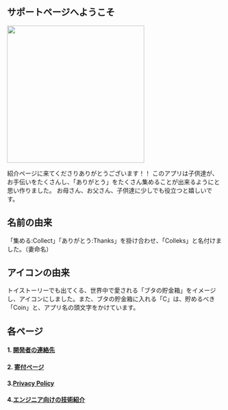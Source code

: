 ## サポートページへようこそ
<img src="{{site.baseurl}}/assets/splash.png" width="320px">
 
紹介ページに来てくださりありがとうございます！！
このアプリは子供達が、お手伝いをたくさんし、「ありがとう」をたくさん集めることが出来るようにと思い作りました。
お母さん、お父さん、子供達に少しでも役立つと嬉しいです。

## 名前の由来
「集める:Collect」「ありがとう:Thanks」を掛け合わせ、「Colleks」と名付けました。（妻命名）
　
## アイコンの由来
トイストーリーでも出てくる、世界中で愛される「ブタの貯金箱」をイメージし、アイコンにしました。また、ブタの貯金箱に入れる「C」は、貯めるべき「Coin」と、アプリ名の頭文字をかけています。

## 各ページ
 
#### 1. [開発者の連絡先](contact)
  
#### 2. [寄付ページ](donation)
  
#### 3.[Privacy Policy](privacy-policy-en)
 
#### 4.[エンジニア向けの技術紹介](https://github.com/kazumaz/colleks)
 
